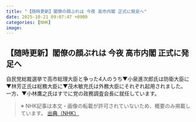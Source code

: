 ```yaml
---
title: "【随時更新】閣僚の顔ぶれは 今夜 高市内閣 正式に発足へ"
date: 2025-10-21 09:07:47 +0900
categories: [NHK]
image: 
---
```

## 【随時更新】閣僚の顔ぶれは 今夜 高市内閣 正式に発足へ

自民党総裁選挙で高市総理大臣と争った4人のうち▼小泉進次郎氏は防衛大臣に▼林芳正氏は総務大臣に▼茂木敏充氏は外務大臣にそれぞれ起用されました。一方、▼小林鷹之氏はすでに党の政務調査会長に就任しています。

> ※ NHK記事は本文・画像の転載が許可されていないため、概要のみ掲載しています。
[出典（NHK）](http://www3.nhk.or.jp/news/html/20251021/k10014954361000.html)
